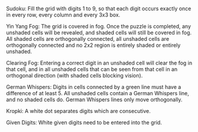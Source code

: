 Sudoku: Fill the grid with digits 1 to 9, so that each digit occurs exactly once in every row, every column and every 3x3 box.

Yin Yang Fog: The grid is covered in fog. Once the puzzle is completed, any unshaded cells will be revealed, and shaded cells will still be covered in fog. All shaded cells are orthogonally connected, all unshaded cells are orthogonally connected and no 2x2 region is entirely shaded or entirely unshaded.

Clearing Fog: Entering a correct digit in an unshaded cell will clear the fog in that cell, and in all unshaded cells that can be seen from that cell in an orthogonal direction (with shaded cells blocking vision).

German Whispers: Digits in cells connected by a green line must have a difference of at least 5. All unshaded cells contain a German Whispers line, and no shaded cells do. German Whispers lines only move orthogonally.

Kropki: A white dot separates digits which are consecutive.

Given Digits: White given digits need to be entered into the grid.
